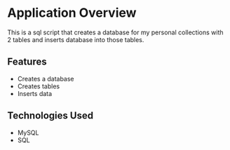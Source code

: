 # Application Overview

This is a sql script that creates a database for my personal collections with 2 tables and inserts database into those tables.

## Features

- Creates a database
- Creates tables
- Inserts data

## Technologies Used

- MySQL
- SQL